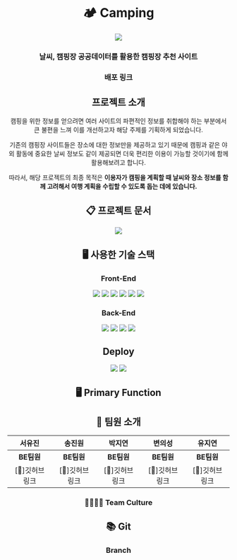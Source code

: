 <div align="center">
  
# 🏕 Camping
<img src="https://github.com/hyeran0920/CamTem/assets/50619898/1498b6ad-5aec-45eb-bd7a-44c2e65149cb">

### 날씨, 캠핑장 공공데이터를 활용한 캠핑장 추천 사이트
### 배포 링크

## 프로젝트 소개
캠핑을 위한 정보를 얻으려면 여러 사이트의 파편적인 정보를 취합해야 하는 부분에서 큰 불편을 느껴 이를 개선하고자 해당 주제를 기획하게 되었습니다.

 기존의 캠핑장 사이트들은 장소에 대한 정보만을 제공하고 있기 때문에 캠핑과 같은 야외 활동에 중요한 날씨 정보도 같이 제공되면 더욱 편리한 이용이 가능할 것이기에 함께 활용해보려고 합니다.

 따라서, 해당 프로젝트의 최종 목적은 
**이용자가 캠핑을 계획할 때 날씨와 장소 정보를 함께 고려해서 여행 계획을 수립할 수 있도록 돕는 데에 있습니다.**

## 📋 프로젝트 문서
<img src="https://img.shields.io/badge/googledrive-%234285F4?logo=googledrive&logoColor=%23fccf03" />

## 🖥 사용한 기술 스택
### Front-End
<img src="https://img.shields.io/badge/CSS3-1572B6?style=flat-square&logo=css3&logoColor=white"/>
<img src="https://img.shields.io/badge/Bootstrapap-7952B3?style=flat-square&logo=bootstrap&logoColor=white"/>
<img src="https://img.shields.io/badge/HTML5-E34F26?style=flat-square&logo=html5&logoColor=white"/>
<img src="https://img.shields.io/badge/React-61DAFB?style=flat-square&logo=React&logoColor=black"/>
<img src="https://img.shields.io/badge/styled components-DB7093?style=flat-square&logo=styled-components&logoColor=white"/>
<img src="https://img.shields.io/badge/JavaScript-F7DF1E?style=flat-square&logo=javascript&logoColor=black"/>



### Back-End
<img src="https://img.shields.io/badge/java-007396?style=flat-square&logo=java&logoColor=white"/>
<img src="https://img.shields.io/badge/MySQL-4479A1?style=flat-square&logo=MySQL&logoColor=white"/>
<img src="https://img.shields.io/badge/Spring%20Boot-6DB33F?style=flat-square&logo=Spring%20Boot&logoColor=black"/>
<img src="https://img.shields.io/badge/axios-#5A29E4?style=flat-square&logo=axios&logoColor=white"/>

## Deploy
<img src="https://img.shields.io/badge/GitHub-181717?style=flat-square&logo=GitHub&logoColor=white"/>
<img src="https://img.shields.io/badge/Amazon AWS-232F3E?style=flat-square&logo=amazonaws&logoColor=white"/>

## 🖥 Primary Function

## 👥 팀원 소개
|**서유진**|**송진원**|**박지연**|**변의성**|**유지연**| 
|:---:|:---:|:---:|:---:|:---:|
|**BE팀원**|**BE팀원**|**BE팀원**|**BE팀원**|**BE팀원**|
|[🔗]깃허브 링크|[🔗]깃허브 링크|[🔗]깃허브 링크|[🔗]깃허브 링크|[🔗]깃허브 링크|

### 👨‍👩‍👧‍👦 Team Culture


## 📚 Git
### Branch

</div>
